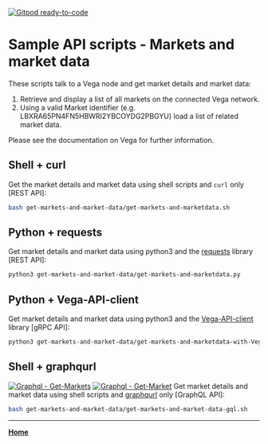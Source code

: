 [![Gitpod ready-to-code](https://img.shields.io/badge/Gitpod-ready--to--code-blue?logo=gitpod)](https://gitpod.io/#https://github.com/vegaprotocol/sample-api-scripts)

# Sample API scripts - Markets and market data

These scripts talk to a Vega node and get market details and market data:

1. Retrieve and display a list of all markets on the connected Vega network.
1. Using a valid Market identifier (e.g. LBXRA65PN4FN5HBWRI2YBCOYDG2PBGYU) load a list of related market data.

Please see the documentation on Vega for further information.

## Shell + curl

Get the market details and market data using shell scripts and `curl` only [REST API]:

```bash
bash get-markets-and-market-data/get-markets-and-marketdata.sh
```

## Python + requests

Get market details and market data using python3 and the [requests](https://pypi.org/project/requests/) library [REST API]:

```bash
python3 get-markets-and-market-data/get-markets-and-marketdata.py
```

## Python + Vega-API-client

Get market details and market data using python3 and the [Vega-API-client](https://pypi.org/project/Vega-API-client/) library [gRPC API]:

```bash
python3 get-markets-and-market-data/get-markets-and-marketdata-with-Vega-API-client.py
```

## Shell + graphqurl
[![Graphql - Get-Markets](https://img.shields.io/badge/Graphql-Get--Markets-2ea44f?logo=GraphQL)](https://graphqlbin.com/v2/E10gU1)
[![Graphql - Get-Market](https://img.shields.io/badge/Graphql-Get--Market-2ea44f?logo=GraphQL)](https://graphqlbin.com/v2/JzNkSA)
Get market details and market data using shell scripts and [graphqurl](https://github.com/hasura/graphqurl) only [GraphQL API]:

```bash
bash get-markets-and-market-data/get-markets-and-market-data-gql.sh
```

---

**[Home](../README.md)**
